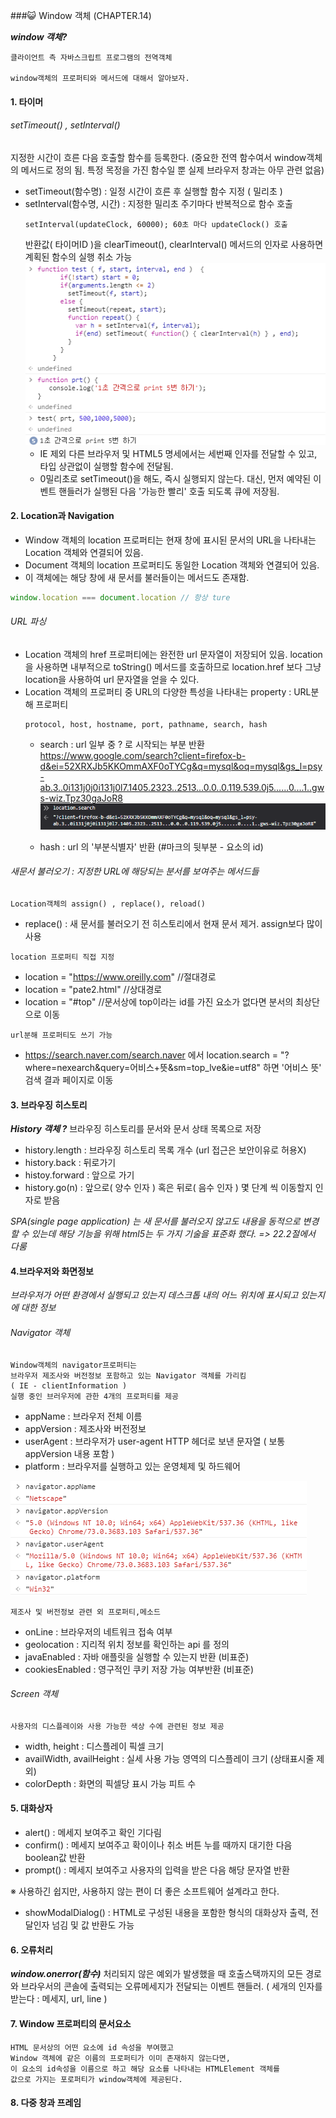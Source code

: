 ###&#128570; Window 객체 (CHAPTER.14)

  ___window 객체?___

    클라이언트 측 자바스크립트 프로그램의 전역객체

    window객체의 프로퍼티와 메서드에 대해서 알아보자.


#### 1. 타이머

###### setTimeout() , setInterval()
지정한 시간이 흐른 다음 호출할 함수를 등록한다.
(중요한 전역 함수여서 window객체의 메서드로 정의 됨. 특정 목정을 가진 함수일 뿐 실제 브라우저 창과는 아무 관련 없음)
- setTimeout(함수명) : 일정 시간이 흐른 후 실행할 함수 지정 ( 밀리초 )
- setInterval(함수명, 시간) : 지정한 밀리초 주기마다 반복적으로 함수 호출
  ```
  setInterval(updateClock, 60000); 60초 마다 updateClock() 호출
  ```
  반환값( 타이머ID )을 clearTimeout(), clearInterval() 메서드의 인자로 사용하면 계획된 함수의 실행 취소 가능
  <br/>
  ![](./image/timer01(ch14).png)
  <br/>
    - IE 제외 다른 브라우저 및 HTML5 명세에서는 세번째 인자를 전달할 수 있고, 타입 상관없이 실행할 함수에 전달됨.
    - 0밀리초로 setTimeout()을 해도, 즉시 실행되지 않는다.
      대신, 먼저 예약된 이벤트 핸들러가 실행된 다음 '가능한 빨리' 호출 되도록 큐에 저장됨.

#### 2. Location과 Navigation

- Window 객체의 location 프로퍼티는 현재 창에 표시된 문서의 URL을
  나타내는 Location 객체와 연결되어 있음.
- Document 객체의 location 프로퍼티도 동일한 Location 객체와 연결되어 있음.
- 이 객체에는 해당 창에 새 문서를 불러들이는 메서드도 존재함.

```js
window.location === document.location // 항상 ture
```

###### URL 파싱

- Location 객체의 href 프로퍼티에는 완전한 url 문자열이 저장되어 있음.
  location을 사용하면 내부적으로 toString() 메서드를 호출하므로
  location.href 보다 그냥 location을 사용하여 url 문자열을 얻을 수 있다.
  <br/>
- Location 객체의 프로퍼티 중 URL의 다양한 특성을 나타내는 property  : URL분해 프로퍼티
  ```
  protocol, host, hostname, port, pathname, search, hash
  ```    
    - search : url 일부 중 ? 로 시작되는 부분 반환
https://www.google.com/search?client=firefox-b-d&ei=52XRXJb5KKOmmAXF0oTYCg&q=mysql&oq=mysql&gs_l=psy-ab.3..0i131j0j0i131j0l7.1405.2323..2513...0.0..0.119.539.0j5......0....1..gws-wiz.Tpz30gaJoR8
![](./image/location01(ch14).png)

  - hash : url 의 '부분식별자' 반환 (#마크의 뒷부분 - 요소의 id)


###### 새문서 불러오기 : 지정한 URL에 해당되는 분서를 보여주는 메서드들
`Location객체의 assign() , replace(), reload()`
  - replace() : 새 문서를 불러오기 전 히스토리에서 현재 문서 제거. assign보다 많이 사용

`location 프로퍼티 직접 지정`
  - location = "https://www.oreilly.com" //절대경로
  - location = "pate2.html" //상대경로
  - location = "#top"
  //문서상에 top이라는 id를 가진 요소가 없다면 분서의 최상단으로 이동

`url분해 프로퍼티도 쓰기 가능`
  - https://search.naver.com/search.naver 에서
  location.search = "?where=nexearch&query=어비스+뜻&sm=top_lve&ie=utf8"
  하면 '어비스 뜻' 검색 결과 페이지로 이동

#### 3. 브라우징 히스토리
***History 객체 ?***
    브라우징 히스토리를 문서와 문서 상태 목록으로 저장
- history.length : 브라우징 히스토리 목록 개수 (url 접근은 보안이유로 허용X)  
- history.back : 뒤로가기
- histoy.forward : 앞으로 가기
- history.go(n) : 앞으로( 양수 인자 ) 혹은 뒤로( 음수 인자 ) 몇 단계 씩 이동할지 인자로 받음

_SPA(single page application) 는 새 문서를 불러오지 않고도 내용을 동적으로 변경할 수 있는데 해당 기능을 위해 html5는 두 가지 기술을 표준화 했다. => 22.2절에서 다룸_

#### 4.브라우저와 화면정보
_브라우저가 어떤 환경에서 실행되고 있는지
 데스크톱 내의 어느 위치에 표시되고 있는지에 대한 정보_

###### Navigator 객체
    Window객체의 navigator프로퍼티는
    브라우저 제조사와 버전정보 포함하고 있는 Navigator 객체를 가리킴
    ( IE - clientInformation )
    실행 중인 브러우저에 관한 4개의 프로퍼티를 제공   
- appName : 브라우저 전체 이름
- appVersion : 제조사와 버전정보
- userAgent : 브라우저가 user-agent HTTP 헤더로 보낸 문자열 ( 보통 appVersion 내용 포함 )
- platform : 브라우저를 실행하고 있는 운영체제 및 하드웨어

![](./image/navigator01(ch14).png)

    제조사 및 버전정보 관련 외 프로퍼티,메소드
- onLine : 브라우저의 네트워크 접속 여부
- geolocation : 지리적 위치 정보를 확인하는 api 를 정의
- javaEnabled : 자바 애플릿을 실행할 수 있는지 반환 (비표준)
- cookiesEnabled : 영구적인 쿠키 저장 가능 여부반환 (비표준)

###### Screen 객체
    사용자의 디스플레이와 사용 가능한 색상 수에 관련된 정보 제공
- width, height : 디스플레이 픽셀 크기
- availWidth, availHeight : 실세 사용 가능 영역의 디스플레이 크기 (상태표시줄 제외)
- colorDepth : 화면의 픽셀당 표시 가능 피트 수

#### 5. 대화상자
- alert() : 메세지 보여주고 확인 기다림
- confirm() : 메세지 보여주고 확이이나 취소 버튼 누를 때까지 대기한 다음 boolean값 반환
- prompt() : 메세지 보여주고 사용자의 입력을 받은 다음 해당 문자열 반환

※ 사용하긴 쉽지만, 사용하지 않는 편이 더 좋은 소프트웨어 설계라고 한다.
- showModalDialog() : HTML로 구성된 내용을 포함한 형식의 대화상자 출력, 전달인자 넘김 및 값 반환도 가능


#### 6. 오류처리
___window.onerror(함수)___
처리되지 않은 예외가 발생했을 때 호출스택까지의 모든 경로와
브라우서의 콘솔에 출력되는 오류메세지가 전달되는 이벤트 핸들러.
( 세개의 인자를 받는다 : 메세지, url, line )

#### 7. Window 프로퍼티의 문서요소
    HTML 문서상의 어떤 요소에 id 속성을 부여했고
    Window 객체에 같은 이름의 프로퍼티가 이미 존재하지 않는다면,
    이 요소의 id속성을 이름으로 하고 해당 요소를 나타내는 HTMLElement 객체를
    값으로 가지는 포로퍼티가 window객체에 제공된다.

#### 8. 다중 창과 프레임

